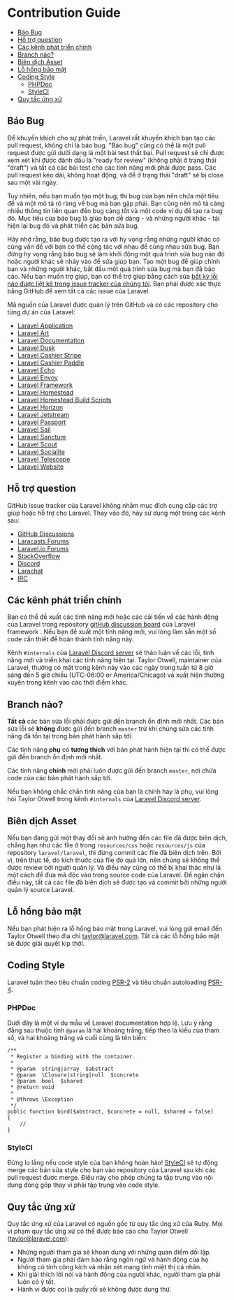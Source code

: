 # Contribution Guide

- [Báo Bug](#bug-reports)
- [Hỗ trợ question](#support-questions)
- [Các kênh phát triển chính](#core-development-discussion)
- [Branch nào?](#which-branch)
- [Biên dịch Asset](#compiled-assets)
- [Lỗ hổng bảo mật](#security-vulnerabilities)
- [Coding Style](#coding-style)
    - [PHPDoc](#phpdoc)
    - [StyleCI](#styleci)
- [Quy tắc ứng xử](#code-of-conduct)

<a name="bug-reports"></a>
## Báo Bug

Để khuyến khích cho sự phát triển, Laravel rất khuyến khích bạn tạo các pull request, không chỉ là báo bug. "Báo bug" cũng có thể là một pull request được gửi dưới dạng là một bài test thất bại. Pull request sẽ chỉ được xem xét khi được đánh dấu là "ready for review" (không phải ở trạng thái "draft") và tất cả các bài test cho các tính năng mới phải được pass. Các pull request kéo dài, không hoạt động, và để ở trạng thái "draft" sẽ bị close sau một vài ngày.

Tuy nhiên, nếu bạn muốn tạo một bug, thì bug của bạn nên chứa một tiêu đề và một mô tả rõ ràng về bug mà bạn gặp phải. Bạn cũng nên mô tả càng nhiều thông tin liên quan đến bug càng tốt và một code ví dụ để tạo ra bug đó. Mục tiêu của báo bug là giúp bạn dễ dàng - và những người khác - tái hiện lại bug đó và phát triển các bản sửa bug.

Hãy nhớ rằng, báo bug được tạo ra với hy vọng rằng những người khác có cùng vấn đề với bạn có thể cộng tác với nhau để cùng nhau sửa bug. Bạn đừng hy vọng rằng báo bug sẽ làm khởi động một quá trình sửa bug nào đó hoặc người khác sẽ nhảy vào để sửa giúp bạn. Tạo một bug để giúp chính bạn và những người khác, bắt đầu một quá trình sửa bug mà bạn đã báo cáo. Nếu bạn muốn trợ giúp, bạn có thể trợ giúp bằng cách sửa [bất kỳ lỗi nào được liệt kê trong issue tracker của chúng tôi](https://github.com/issues?q=is%3Aopen+is%3Aissue+label%3Abug+user%3Alaravel). Bạn phải được xác thực bằng GitHub để xem tất cả các issue của Laravel.

Mã nguồn của Laravel được quản lý trên GitHub và có các repository cho từng dự án của Laravel:

<div class="content-list" markdown="1">

- [Laravel Application](https://github.com/laravel/laravel)
- [Laravel Art](https://github.com/laravel/art)
- [Laravel Documentation](https://github.com/laravel/docs)
- [Laravel Dusk](https://github.com/laravel/dusk)
- [Laravel Cashier Stripe](https://github.com/laravel/cashier)
- [Laravel Cashier Paddle](https://github.com/laravel/cashier-paddle)
- [Laravel Echo](https://github.com/laravel/echo)
- [Laravel Envoy](https://github.com/laravel/envoy)
- [Laravel Framework](https://github.com/laravel/framework)
- [Laravel Homestead](https://github.com/laravel/homestead)
- [Laravel Homestead Build Scripts](https://github.com/laravel/settler)
- [Laravel Horizon](https://github.com/laravel/horizon)
- [Laravel Jetstream](https://github.com/laravel/jetstream)
- [Laravel Passport](https://github.com/laravel/passport)
- [Laravel Sail](https://github.com/laravel/sail)
- [Laravel Sanctum](https://github.com/laravel/sanctum)
- [Laravel Scout](https://github.com/laravel/scout)
- [Laravel Socialite](https://github.com/laravel/socialite)
- [Laravel Telescope](https://github.com/laravel/telescope)
- [Laravel Website](https://github.com/laravel/laravel.com-next)

</div>

<a name="support-questions"></a>
## Hỗ trợ question

GitHub issue tracker của Laravel không nhằm mục đích cung cấp các trợ giúp hoặc hỗ trợ cho Laravel. Thay vào đó, hãy sử dụng một trong các kênh sau:

<div class="content-list" markdown="1">

- [GitHub Discussions](https://github.com/laravel/framework/discussions)
- [Laracasts Forums](https://laracasts.com/discuss)
- [Laravel.io Forums](https://laravel.io/forum)
- [StackOverflow](https://stackoverflow.com/questions/tagged/laravel)
- [Discord](https://discord.gg/laravel)
- [Larachat](https://larachat.co)
- [IRC](https://web.libera.chat/?nick=artisan&channels=#laravel)

</div>

<a name="core-development-discussion"></a>
## Các kênh phát triển chính

Bạn có thể đề xuất các tính năng mới hoặc các cải tiến về các hành động của Laravel trong repository [gitHub discussion board](https://github.com/laravel/framework/discussions) của Laravel framework . Nếu bạn đề xuất một tính năng mới, vui lòng làm sẵn một số code cần thiết để hoàn thành tính năng này.

Kênh `#internals` của [Laravel Discord server](https://discord.gg/laravel) sẽ thảo luận về các lỗi, tính năng mới và triển khai các tính năng hiện tại. Taylor Otwell, maintainer của Laravel, thường có mặt trong kênh này vào các ngày trong tuần từ 8 giờ sáng đến 5 giờ chiều (UTC-06:00 or America/Chicago) và xuất hiện thường xuyên trong kênh vào các thời điểm khác.

<a name="which-branch"></a>
## Branch nào?

**Tất cả** các bản sửa lỗi phải được gửi đến branch ổn định mới nhất. Các bản sửa lỗi sẽ **không** được gửi đến branch `master` trừ khi chúng sửa các tính năng đã tồn tại trong bản phát hành sắp tới.

Các tính năng **phụ** có **tương thích** với bản phát hành hiện tại thì có thể được gửi đến branch ổn định mới nhất.

Các tính năng **chính** mới phải luôn được gửi đến branch `master`, nơi chứa code của các bản phát hành sắp tới.

Nếu bạn không chắc chắn tính năng của bạn là chính hay là phụ, vui lòng hỏi Taylor Otwell trong kênh `#internals` của [Laravel Discord server](https://discord.gg/laravel).

<a name="compiled-assets"></a>
## Biên dịch Asset

Nếu bạn đang gửi một thay đổi sẽ ảnh hưởng đến các file đã được biên dịch, chẳng hạn như các file ở trong `resources/css` hoặc `resources/js` của repository `laravel/laravel`, thì đừng commit các file đã biên dịch trên. Bởi vì, trên thực tế, do kích thước của file đó quá lớn, nên chúng sẽ không thể được review bởi người quản lý. Và điều này cũng có thể bị khai thác như là một cách để đưa mã độc vào trong source code của Laravel. Để ngăn chặn điều này, tất cả các file đã biên dịch sẽ được tạo và commit bởi những người quản lý source Laravel.

<a name="security-vulnerabilities"></a>
## Lỗ hổng bảo mật

Nếu bạn phát hiện ra lỗ hổng bảo mật trong Laravel, vui lòng gửi email đến Taylor Otwell theo địa chỉ <a href="mailto:taylor@laravel.com">taylor@laravel.com</a>. Tất cả các lỗ hổng bảo mật sẽ được giải quyết kịp thời.

<a name="coding-style"></a>
## Coding Style

Laravel tuân theo tiêu chuẩn coding [PSR-2](https://github.com/php-fig/fig-standards/blob/master/accepted/PSR-2-coding-style-guide.md) và tiêu chuẩn autoloading [PSR-4](https://github.com/php-fig/fig-standards/blob/master/accepted/PSR-4-autoloader.md).

<a name="phpdoc"></a>
### PHPDoc

Dưới đây là một ví dụ mẫu về Laravel documentation hợp lệ. Lưu ý rằng đằng sau thuộc tính `@param` là hai khoảng trắng, tiếp theo là kiểu của tham số, và hai khoảng trắng và cuối cùng là tên biến:

    /**
     * Register a binding with the container.
     *
     * @param  string|array  $abstract
     * @param  \Closure|string|null  $concrete
     * @param  bool  $shared
     * @return void
     *
     * @throws \Exception
     */
    public function bind($abstract, $concrete = null, $shared = false)
    {
        //
    }

<a name="styleci"></a>
### StyleCI

Đừng lo lắng nếu code style của bạn không hoàn hảo! [StyleCI](https://styleci.io/) sẽ tự động merge các bản sửa style cho bạn vào repository của Laravel sau khi các pull request được merge. Điều này cho phép chúng ta tập trung vào nội dung đóng góp thay vì phải tập trung vào code style.

<a name="code-of-conduct"></a>
## Quy tắc ứng xử

Quy tắc ứng xử của Laravel có nguồn gốc từ quy tắc ứng xử của Ruby. Mọi vi phạm quy tắc ứng xử có thể được báo cáo cho Taylor Otwell (taylor@laravel.com):

<div class="content-list" markdown="1">

- Những người tham gia sẽ khoan dung với những quan điểm đối lập.
- Người tham gia phải đảm bảo rằng ngôn ngữ và hành động của họ không có tính công kích và nhận xét mang tính miệt thị cá nhân.
- Khi giải thích lời nói và hành động của người khác, người tham gia phải luôn có ý tốt.
- Hành vi được coi là quấy rối sẽ không được dung thứ.

</div>
